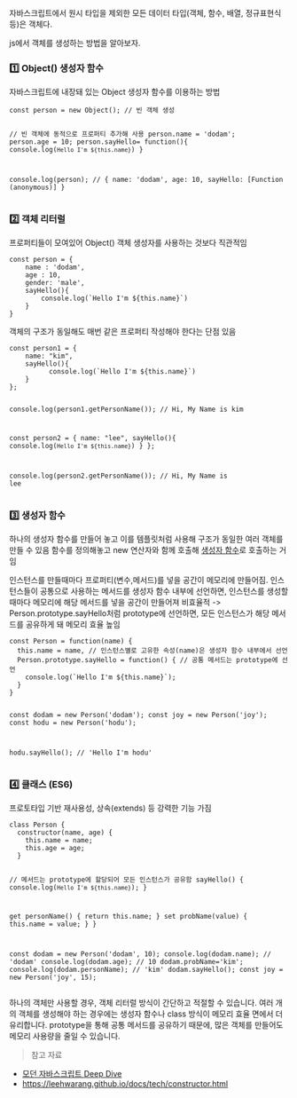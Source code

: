 <p>자바스크립트에서 원시 타입을 제외한 모든 데이터 타입(객체, 함수, 배열, 정규표현식 등)은 객체다.</p>
<p>js에서 객체를 생성하는 방법을 알아보자.</p>
<h3 id="1️⃣-object-생성자-함수">1️⃣ Object() 생성자 함수</h3>
<p>자바스크립트에 내장돼 있는 Object 생성자 함수를 이용하는 방법</p>
<pre><code class="language-jsx">const person = new Object(); // 빈 객체 생성

// 빈 객체에 동적으로 프로퍼티 추가해 사용
person.name = 'dodam'; 
person.age = 10;
person.sayHello= function(){
  console.log(`Hello I'm ${this.name}`)
}

console.log(person); // { name: 'dodam', age: 10, sayHello: [Function (anonymous)] }</code></pre>
<h3 id="2️⃣-객체-리터럴">2️⃣ 객체 리터럴</h3>
<p>프로퍼티들이 모여있어 Object() 객체 생성자를 사용하는 것보다 직관적임 </p>
<pre><code class="language-jsx">const person = {
    name : 'dodam',
    age : 10,
    gender: 'male',
    sayHello(){
        console.log(`Hello I'm ${this.name}`)
    }
}</code></pre>
<p>객체의 구조가 동일해도 매번 같은 프로퍼티 작성해야 한다는 단점 있음</p>
<pre><code class="language-jsx">const person1 = {
    name: &quot;kim&quot;,
    sayHello(){
          console.log(`Hello I'm ${this.name}`)
    }
};

console.log(person1.getPersonName()); // Hi, My Name is kim

const person2 = {
    name: &quot;lee&quot;,
    sayHello(){
          console.log(`Hello I'm ${this.name}`)
    }
};

console.log(person2.getPersonName()); // Hi, My Name is lee</code></pre>
<h3 id="3️⃣-생성자-함수">3️⃣ 생성자 함수</h3>
<p>하나의 생성자 함수를 만들어 놓고 이를 템플릿처럼 사용해 구조가 동일한 여러 객체를 만들 수 있음 
함수를 정의해놓고 new 연산자와 함께 호출해 <a href="https://velog.io/@kimlj0814/JS-%EC%83%9D%EC%84%B1%EC%9E%90-%ED%95%A8%EC%88%98">생성자 함수</a>로 호출하는 거임 </p>
<p>인스턴스를 만들때마다 프로퍼티(변수,메서드)를 넣을 공간이 메모리에 만들어짐.
인스턴스들이 공통으로 사용하는 메서드를 생성자 함수 내부에 선언하면, 
인스턴스를 생성할때마다 메모리에 해당 메서드를 넣을 공간이 만들어져 비효율적 
-&gt; Person.prototype.sayHello처럼 prototype에 선언하면, 모든 인스턴스가 해당 메서드를 공유하게 돼 메모리 효율 높임</p>
<pre><code class="language-jsx">const Person = function(name) {
  this.name = name, // 인스턴스별로 고유한 속성(name)은 생성자 함수 내부에서 선언
  Person.prototype.sayHello = function() { // 공통 메서드는 prototype에 선언
    console.log(`Hello I'm ${this.name}`);
  }
}

const dodam = new Person('dodam'); 
const joy = new Person('joy'); 
const hodu = new Person('hodu');

hodu.sayHello(); // 'Hello I'm hodu'</code></pre>
<h3 id="4️⃣-클래스-es6">4️⃣ 클래스 (ES6)</h3>
<p>프로토타입 기반 재사용성, 상속(extends) 등 강력한 기능 가짐</p>
<pre><code class="language-jsx">class Person {
  constructor(name, age) { 
    this.name = name; 
    this.age = age;
  }

  // 메서드는 prototype에 할당되어 모든 인스턴스가 공유함
  sayHello() {
    console.log(`Hello I'm ${this.name}`);
  }

  get personName() { 
  return this.name;
}
  set probName(value) { 
    this.name = value; 
  }
}

const dodam = new Person('dodam', 10);
console.log(dodam.name); // 'dodam'
console.log(dodam.age); // 10
dodam.probName='kim';
console.log(dodam.personName); // 'kim'
dodam.sayHello();
const joy = new Person('joy', 15);</code></pre>
<p>하나의 객체만 사용할 경우, 객체 리터럴 방식이 간단하고 적절할 수 있습니다.
여러 개의 객체를 생성해야 하는 경우에는 생성자 함수나 class 방식이 메모리 효율 면에서 더 유리합니다. prototype을 통해 공통 메서드를 공유하기 때문에, 많은 객체를 만들어도 메모리 사용량을 줄일 수 있습니다.</p>
<blockquote>
<p>참고 자료</p>
</blockquote>
<ul>
<li><a href="https://m.yes24.com/Goods/Detail/92742567">모던 자바스크립트 Deep Dive</a></li>
<li><a href="https://leehwarang.github.io/docs/tech/constructor.html">https://leehwarang.github.io/docs/tech/constructor.html</a></li>
</ul>